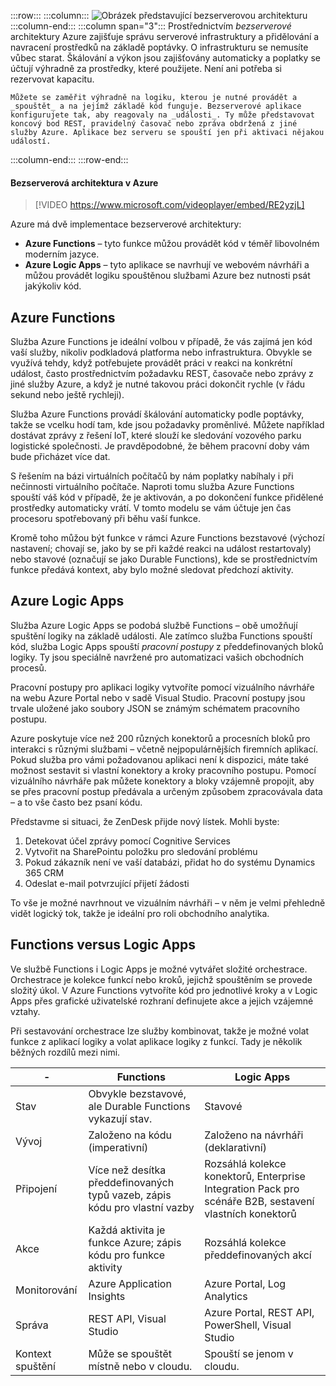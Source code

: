 :::row:::
  :::column:::
    ![Obrázek představující bezserverovou architekturu](../media/6-serverless.png)
  :::column-end:::
    :::column span="3":::
    Prostřednictvím _bezserverové_ architektury Azure zajišťuje správu serverové infrastruktury a přidělování a navracení prostředků na základě poptávky. O infrastrukturu se nemusíte vůbec starat. Škálování a výkon jsou zajišťovány automaticky a poplatky se účtují výhradně za prostředky, které použijete. Není ani potřeba si rezervovat kapacitu.

    Můžete se zaměřit výhradně na logiku, kterou je nutné provádět a _spouštět_ a na jejímž základě kód funguje. Bezserverové aplikace konfigurujete tak, aby reagovaly na _události_. Ty může představovat koncový bod REST, pravidelný časovač nebo zpráva obdržená z jiné služby Azure. Aplikace bez serveru se spouští jen při aktivaci nějakou událostí.
  :::column-end:::
:::row-end:::

#### <a name="serverless-computing-in-azure"></a>Bezserverová architektura v Azure

> [!VIDEO https://www.microsoft.com/videoplayer/embed/RE2yzjL]

Azure má dvě implementace bezserverové architektury:

- **Azure Functions** – tyto funkce můžou provádět kód v téměř libovolném moderním jazyce.
- **Azure Logic Apps** – tyto aplikace se navrhují ve webovém návrháři a můžou provádět logiku spouštěnou službami Azure bez nutnosti psát jakýkoliv kód.

## <a name="azure-functions"></a>Azure Functions

Služba Azure Functions je ideální volbou v případě, že vás zajímá jen kód vaší služby, nikoliv podkladová platforma nebo infrastruktura. Obvykle se využívá tehdy, když potřebujete provádět práci v reakci na konkrétní událost, často prostřednictvím požadavku REST, časovače nebo zprávy z jiné služby Azure, a když je nutné takovou práci dokončit rychle (v řádu sekund nebo ještě rychleji). 

Služba Azure Functions provádí škálování automaticky podle poptávky, takže se vcelku hodí tam, kde jsou požadavky proměnlivé. Můžete například dostávat zprávy z řešení IoT, které slouží ke sledování vozového parku logistické společnosti. Je pravděpodobné, že během pracovní doby vám bude přicházet více dat.

S řešením na bázi virtuálních počítačů by nám poplatky nabíhaly i při nečinnosti virtuálního počítače. Naproti tomu služba Azure Functions spouští váš kód v případě, že je aktivován, a po dokončení funkce přidělené prostředky automaticky vrátí. V tomto modelu se vám účtuje jen čas procesoru spotřebovaný při běhu vaší funkce.  

Kromě toho můžou být funkce v rámci Azure Functions bezstavové (výchozí nastavení; chovají se, jako by se při každé reakci na událost restartovaly) nebo stavové (označují se jako Durable Functions), kde se prostřednictvím funkce předává kontext, aby bylo možné sledovat předchozí aktivity.

## <a name="azure-logic-apps"></a>Azure Logic Apps

Služba Azure Logic Apps se podobá službě Functions – obě umožňují spuštění logiky na základě události. Ale zatímco služba Functions spouští kód, služba Logic Apps spouští _pracovní postupy_ z předdefinovaných bloků logiky. Ty jsou speciálně navržené pro automatizaci vašich obchodních procesů.

Pracovní postupy pro aplikaci logiky vytvoříte pomocí vizuálního návrháře na webu Azure Portal nebo v sadě Visual Studio. Pracovní postupy jsou trvale uložené jako soubory JSON se známým schématem pracovního postupu.

Azure poskytuje více než 200 různých konektorů a procesních bloků pro interakci s různými službami – včetně nejpopulárnějších firemních aplikací. Pokud služba pro vámi požadovanou aplikaci není k dispozici, máte také možnost sestavit si vlastní konektory a kroky pracovního postupu. Pomocí vizuálního návrháře pak můžete konektory a bloky vzájemně propojit, aby se přes pracovní postup předávala a určeným způsobem zpracovávala data – a to vše často bez psaní kódu.

Představme si situaci, že ZenDesk přijde nový lístek. Mohli byste:

1. Detekovat účel zprávy pomocí Cognitive Services
1. Vytvořit na SharePointu položku pro sledování problému
1. Pokud zákazník není ve vaší databázi, přidat ho do systému Dynamics 365 CRM
1. Odeslat e-mail potvrzující přijetí žádosti

To vše je možné navrhnout ve vizuálním návrháři – v něm je velmi přehledně vidět logický tok, takže je ideální pro roli obchodního analytika.

## <a name="functions-vs-logic-apps"></a>Functions versus Logic Apps

Ve službě Functions i Logic Apps je možné vytvářet složité orchestrace. Orchestrace je kolekce funkcí nebo kroků, jejichž spouštěním se provede složitý úkol. V Azure Functions vytvoříte kód pro jednotlivé kroky a v Logic Apps přes grafické uživatelské rozhraní definujete akce a jejich vzájemné vztahy.

Při sestavování orchestrace lze služby kombinovat, takže je možné volat funkce z aplikací logiky a volat aplikace logiky z funkcí. Tady je několik běžných rozdílů mezi nimi.

|-| Functions |    Logic Apps |
|-|-------------------|------------|
| Stav | Obvykle bezstavové, ale Durable Functions vykazují stav. | Stavové |
| Vývoj | Založeno na kódu (imperativní) | Založeno na návrháři (deklarativní) |
| Připojení | Více než desítka předdefinovaných typů vazeb, zápis kódu pro vlastní vazby | Rozsáhlá kolekce konektorů, Enterprise Integration Pack pro scénáře B2B, sestavení vlastních konektorů |
| Akce | Každá aktivita je funkce Azure; zápis kódu pro funkce aktivity | Rozsáhlá kolekce předdefinovaných akcí |
| Monitorování | Azure Application Insights | Azure Portal, Log Analytics |
| Správa | REST API, Visual Studio | Azure Portal, REST API, PowerShell, Visual Studio |
| Kontext spuštění | Může se spouštět místně nebo v cloudu. | Spouští se jenom v cloudu. |